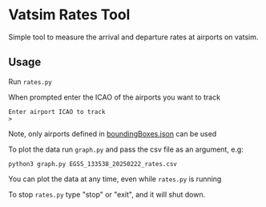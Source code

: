 # Vatsim Rates Tool

Simple tool to measure the arrival and departure rates at airports on vatsim.

## Usage

Run `rates.py`

When prompted enter the ICAO of the airports you want to track
```
Enter airport ICAO to track
> 
```

Note, only airports defined in [boundingBoxes.json](boundingBoxes.json) can be used

To plot the data run `graph.py` and pass the csv file as an argument, e.g:

`python3 graph.py EGSS_133538_20250222_rates.csv`

You can plot the data at any time, even while `rates.py` is running

To stop `rates.py` type "stop" or "exit", and it will shut down.